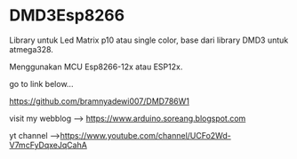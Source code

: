 # DMD3Esp8266

Library untuk Led Matrix p10 atau single color, base dari library DMD3 untuk atmega328.

Menggunakan MCU Esp8266-12x atau ESP12x.

go to link below...

https://github.com/bramnyadewi007/DMD786W1


visit my webblog -->  https://www.arduino.soreang.blogspot.com

yt channel -->https://www.youtube.com/channel/UCFo2Wd-V7mcFyDqxeJqCahA
